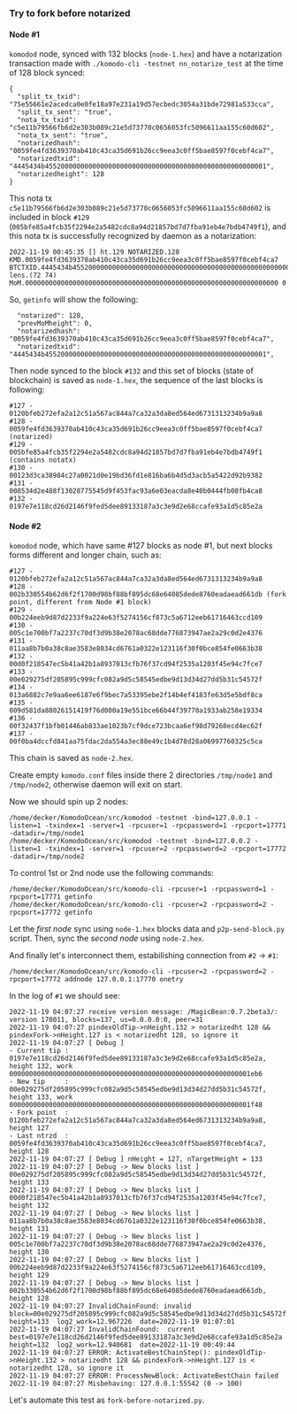 ### Try to fork before notarized ###

#### Node #1

`komodod` node, synced with 132 blocks (`node-1.hex`) and have a notarization
transaction made with `./komodo-cli -testnet nn_notarize_test` at the time of 128
block synced:
```
{
  "split_tx_txid": "75e55661e2acedca0e0fe18a97e231a19d57ecbedc3054a31bde72981a533cca",
  "split_tx_sent": "true",
  "nota_tx_txid": "c5e11b79566fb6d2e303b089c21e5d73770c0656053fc5096611aa155c60d602",
  "nota_tx_sent": "true",
  "notarizedhash": "0059fe4fd3639370ab410c43ca35d691b26cc9eea3c0ff5bae8597f0cebf4ca7",
  "notarizedtxid": "4445434b45520000000000000000000000000000000000000000000000000001",
  "notarizedheight": 128
}
```
This nota tx `c5e11b79566fb6d2e303b089c21e5d73770c0656053fc5096611aa155c60d602` is included in block `#129` (`005bfe85a4fcb35f2294e2a5482cdc8a94d21857bd7d7fba91eb4e7bdb4749f1`), and this nota tx is successfully recognized by daemon as a notarization:
```
2022-11-19 00:45:35 [] ht.129 NOTARIZED.128 KMD.0059fe4fd3639370ab410c43ca35d691b26cc9eea3c0ff5bae8597f0cebf4ca7 BTCTXID.4445434b45520000000000000000000000000000000000000000000000000001 lens.(72 74) MoM.0000000000000000000000000000000000000000000000000000000000000000 0
```
So, `getinfo` will show the following:
```
  "notarized": 128,
  "prevMoMheight": 0,
  "notarizedhash": "0059fe4fd3639370ab410c43ca35d691b26cc9eea3c0ff5bae8597f0cebf4ca7",
  "notarizedtxid": "4445434b45520000000000000000000000000000000000000000000000000001",
  ```
Then node synced to the block `#132` and this set of blocks (state of blockchain) is saved as `node-1.hex`, the sequence of the last blocks is following:

```
#127 - 0120bfeb272efa2a12c51a567ac844a7ca32a3da8ed564ed6731313234b9a9a8
#128 - 0059fe4fd3639370ab410c43ca35d691b26cc9eea3c0ff5bae8597f0cebf4ca7 (notarized)
#129 - 005bfe85a4fcb35f2294e2a5482cdc8a94d21857bd7d7fba91eb4e7bdb4749f1 (contains notatx)
#130 - 00123d3ca38984c27a0021d0e19bd36fd1e816ba6b4d5d3acb5a5422d92b9382
#131 - 008534d2e488f13028775545d9f453fac93a6e03eacda8e40b0444fb08fb4ca8
#132 - 0197e7e118cd26d2146f9fed5dee89133187a3c3e9d2e68ccafe93a1d5c85e2a
```

#### Node #2

`komodod` node, which have same #127 blocks as node #1, but next blocks forms different and longer chain, such as:
```
#127 - 0120bfeb272efa2a12c51a567ac844a7ca32a3da8ed564ed6731313234b9a9a8
#128 - 002b330554b62d6f2f1700d98bf88bf895dc68e64085dede8760eadaead661db (fork point, different from Node #1 block)
#129 - 00b224eeb9d87d2233f9a224e63f5274156cf873c5a6712eeb61716463ccd109
#130 - 005c1e700bf7a2237c70df3d9b38e2078ac68dde776873947ae2a29c0d2e4376
#131 - 011aa8b7b0a38c8ae3583e8034cd6761a0322e123116f30f0bce854fe0663b38
#132 - 00d0f218547ec5b41a42b1a8937013cfb76f37cd94f2535a1203f45e94c7fce7
#133 - 00e029275df205895c999cfc082a9d5c58545edbe9d13d34d27dd5b31c54572f
#134 - 013a6882c7e9aa6ee6187e6f9bec7a53395ebe2f14b4ef4183fe63d5e5bdf8ca
#135 - 009d581da88026151419f76d000a19e551bce66b44f39770a1933ab258e19334
#136 - 00f32437f1bfb01446ab833ae1023b7cf9dce723bcaa6ef98d79268ecd4ec62f
#137 - 00f0ba4dccfd841aa75fdac2da554a3ec88e49c1b4d78d28a06997760325c5ca
```
This chain is saved as `node-2.hex`.

Create empty `komodo.conf` files inside there 2 directories `/tmp/node1` and `/tmp/node2`, otherwise daemon will exit on start.

Now we should spin up 2 nodes:
```
/home/decker/KomodoOcean/src/komodod -testnet -bind=127.0.0.1 -listen=1 -txindex=1 -server=1 -rpcuser=1 -rpcpassword=1 -rpcport=17771 -datadir=/tmp/node1
/home/decker/KomodoOcean/src/komodod -testnet -bind=127.0.0.2 -listen=1 -txindex=1 -server=1 -rpcuser=2 -rpcpassword=2 -rpcport=17772 -datadir=/tmp/node2
```
To control 1st or 2nd node use the following commands:
```
/home/decker/KomodoOcean/src/komodo-cli -rpcuser=1 -rpcpassword=1 -rpcport=17771 getinfo
/home/decker/KomodoOcean/src/komodo-cli -rpcuser=2 -rpcpassword=2 -rpcport=17772 getinfo
```
Let the *first node* sync using `node-1.hex` blocks data and `p2p-send-block.py` script. Then, sync the *second node*
using  `node-2.hex`. 

And finally let's interconnect them, estabilishing connection from `#2` -> `#1`:
```
/home/decker/KomodoOcean/src/komodo-cli -rpcuser=2 -rpcpassword=2 -rpcport=17772 addnode 127.0.0.1:17770 onetry
``` 
In the log of `#1` we should see:
```
2022-11-19 04:07:27 receive version message: /MagicBean:0.7.2beta3/: version 170011, blocks=137, us=0.0.0.0:0, peer=31
2022-11-19 04:07:27 pindexOldTip->nHeight.132 > notarizedht 128 && pindexFork->nHeight.127 is < notarizedht 128, so ignore it
2022-11-19 04:07:27 [ Debug ]
- Current tip : 0197e7e118cd26d2146f9fed5dee89133187a3c3e9d2e68ccafe93a1d5c85e2a, height 132, work 0000000000000000000000000000000000000000000000000000000000001eb6
- New tip     : 00e029275df205895c999cfc082a9d5c58545edbe9d13d34d27dd5b31c54572f, height 133, work 0000000000000000000000000000000000000000000000000000000000001f48
- Fork point  : 0120bfeb272efa2a12c51a567ac844a7ca32a3da8ed564ed6731313234b9a9a8, height 127
- Last ntrzd  : 0059fe4fd3639370ab410c43ca35d691b26cc9eea3c0ff5bae8597f0cebf4ca7, height 128
2022-11-19 04:07:27 [ Debug ] nHeight = 127, nTargetHeight = 133
2022-11-19 04:07:27 [ Debug -> New blocks list ] 00e029275df205895c999cfc082a9d5c58545edbe9d13d34d27dd5b31c54572f, height 133
2022-11-19 04:07:27 [ Debug -> New blocks list ] 00d0f218547ec5b41a42b1a8937013cfb76f37cd94f2535a1203f45e94c7fce7, height 132
2022-11-19 04:07:27 [ Debug -> New blocks list ] 011aa8b7b0a38c8ae3583e8034cd6761a0322e123116f30f0bce854fe0663b38, height 131
2022-11-19 04:07:27 [ Debug -> New blocks list ] 005c1e700bf7a2237c70df3d9b38e2078ac68dde776873947ae2a29c0d2e4376, height 130
2022-11-19 04:07:27 [ Debug -> New blocks list ] 00b224eeb9d87d2233f9a224e63f5274156cf873c5a6712eeb61716463ccd109, height 129
2022-11-19 04:07:27 [ Debug -> New blocks list ] 002b330554b62d6f2f1700d98bf88bf895dc68e64085dede8760eadaead661db, height 128
2022-11-19 04:07:27 InvalidChainFound: invalid block=00e029275df205895c999cfc082a9d5c58545edbe9d13d34d27dd5b31c54572f  height=133  log2_work=12.967226  date=2022-11-19 01:07:01
2022-11-19 04:07:27 InvalidChainFound:  current best=0197e7e118cd26d2146f9fed5dee89133187a3c3e9d2e68ccafe93a1d5c85e2a  height=132  log2_work=12.940681  date=2022-11-19 00:49:44
2022-11-19 04:07:27 ERROR: ActivateBestChainStep(): pindexOldTip->nHeight.132 > notarizedht 128 && pindexFork->nHeight.127 is < notarizedht 128, so ignore it
2022-11-19 04:07:27 ERROR: ProcessNewBlock: ActivateBestChain failed
2022-11-19 04:07:27 Misbehaving: 127.0.0.1:55542 (0 -> 100)
```

Let's automate this test as `fork-before-notarized.py`.

